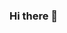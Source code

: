 ### Hi there 👋

<!--
**Thosyno/Thosyno** is a ✨ _special_ ✨ repository because its `README.md` (this file) appears on your GitHub profile.

Here are some ideas to get you started:

- 🔭 I’m currently working on git hub
- 🌱 I’m currently learning software engineering at Alx
- 👯 I’m looking to collaborate on learning more on github
- 🤔 I’m looking for help with my task
- 💬 Ask me about anything
- 📫 How to reach me: 07032735480 on WhatsApp
- 😄 Pronouns: ...
- ⚡ Fun fact: I love dancing, making new friends and exploring
-->

